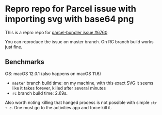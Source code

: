 # Repro repo for Parcel issue with importing svg with base64 png

This is a repro repo for [parcel-bundler issue #6760](https://github.com/parcel-bundler/parcel/issues/6760).

You can reproduce the issue on master branch. On RC branch build works just fine.

## Benchmarks
OS: macOS 12.0.1 (also happens on macOS 11.6)

- `master` branch build time: on my machine, with this exact SVG it seems like it takes forever, killed after several minutes
- `rc` branch build time: 2.69s.

Also worth noting killing that hanged process is not possible with simple `ctr + c`. One must go to the activities app and force kill it.
